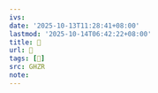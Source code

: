 ```yaml
---
ivs:
date: '2025-10-13T11:28:41+08:00'
lastmod: '2025-10-14T06:42:22+08:00'
title: 󰞎
url: 󰞎
tags: [𤭛]
src: GHZR
note:
---
```

